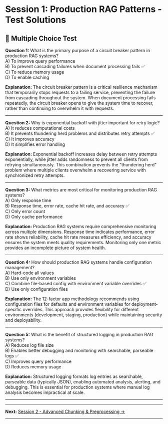 # Session 1: Production RAG Patterns - Test Solutions

## 📝 Multiple Choice Test

**Question 1:** What is the primary purpose of a circuit breaker pattern in production RAG systems?  
A) To improve query performance  
B) To prevent cascading failures when document processing fails ✅  
C) To reduce memory usage  
D) To enable caching  

**Explanation:** The circuit breaker pattern is a critical resilience mechanism that temporarily stops requests to a failing service, preventing the failure from cascading throughout the system. When document processing fails repeatedly, the circuit breaker opens to give the system time to recover, rather than continuing to overwhelm it with requests.

---

**Question 2:** Why is exponential backoff with jitter important for retry logic?  
A) It reduces computational costs  
B) It prevents thundering herd problems and distributes retry attempts ✅  
C) It improves accuracy  
D) It simplifies error handling  

**Explanation:** Exponential backoff increases delay between retry attempts exponentially, while jitter adds randomness to prevent all clients from retrying simultaneously. This combination prevents the "thundering herd" problem where multiple clients overwhelm a recovering service with synchronized retry attempts.

---

**Question 3:** What metrics are most critical for monitoring production RAG systems?  
A) Only response time  
B) Response time, error rate, cache hit rate, and accuracy ✅  
C) Only error count  
D) Only cache performance  

**Explanation:** Production RAG systems require comprehensive monitoring across multiple dimensions. Response time indicates performance, error rate shows reliability, cache hit rate measures efficiency, and accuracy ensures the system meets quality requirements. Monitoring only one metric provides an incomplete picture of system health.

---

**Question 4:** How should production RAG systems handle configuration management?  
A) Hard-code all values  
B) Use only environment variables  
C) Combine file-based config with environment variable overrides ✅  
D) Use only configuration files  

**Explanation:** The 12-factor app methodology recommends using configuration files for defaults and environment variables for deployment-specific overrides. This approach provides flexibility for different environments (development, staging, production) while maintaining security and deployability.

---

**Question 5:** What is the benefit of structured logging in production RAG systems?  
A) Reduces log file size  
B) Enables better debugging and monitoring with searchable, parseable logs ✅  
C) Improves query performance  
D) Reduces memory usage  

**Explanation:** Structured logging formats log entries as searchable, parseable data (typically JSON), enabling automated analysis, alerting, and debugging. This is essential for production systems where manual log analysis becomes impractical at scale.

---

---

**Next:** [Session 2 - Advanced Chunking & Preprocessing →](Session2_Advanced_Chunking_Preprocessing.md)

---
